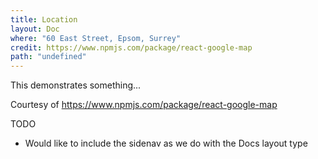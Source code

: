 ```yaml
---
title: Location
layout: Doc
where: "60 East Street, Epsom, Surrey"
credit: https://www.npmjs.com/package/react-google-map
path: "undefined"
---
```


This demonstrates something...

Courtesy of https://www.npmjs.com/package/react-google-map

TODO

* Would like to include the sidenav as we do with the Docs layout type